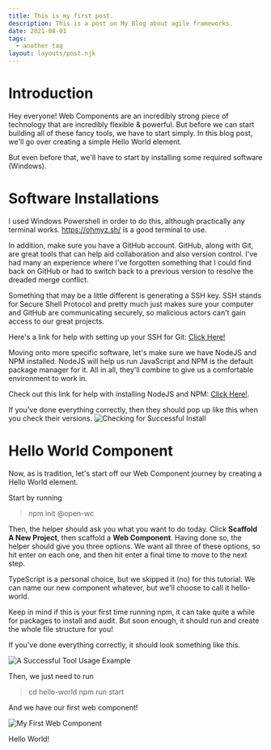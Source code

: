 ```yaml
---
title: This is my first post.
description: This is a post on My Blog about agile frameworks.
date: 2021-08-01
tags:
  - another tag
layout: layouts/post.njk
---
```


# Introduction

Hey everyone! Web Components are an incredibly strong piece of technology that are incredibly flexible & powerful. But before we can start building all of these fancy tools, we have to start simply. In this blog post, we'll go over creating a simple Hello World element.

But even before that, we'll have to start by installing some required software (Windows).

# Software Installations

I used Windows Powershell in order to do this, although practically any terminal works. https://ohmyz.sh/ is a good terminal to use.

In addition, make sure you have a GitHub account. GitHub, along with Git, are great tools that can help aid collaboration and also version control. I've had many an experience where I've forgotten something that I could find back on GitHub or had to switch back to a previous version to resolve the dreaded merge conflict. 

Something that may be a little different is generating a SSH key. SSH stands for Secure Shell Protocol and pretty much just makes sure your computer and GitHub are communicating securely, so malicious actors can't gain access to our great projects.

Here's a link for help with setting up your SSH for Git: [Click Here!](https://docs.github.com/en/authentication/connecting-to-github-with-ssh/about-ssh)

Moving onto more specific software, let's make sure we have NodeJS and NPM installed. NodeJS will help us run JavaScript and NPM is the default package manager for it. All in all, they'll combine to give us a comfortable environment to work in.

Check out this link for help with installing NodeJS and NPM: [Click Here!](https://open-wc.org/guides/#quickstart).

If you've done everything correctly, then they should pop up like this when you check their versions.
![Checking for Successful Install](https://dev-to-uploads.s3.amazonaws.com/uploads/articles/wdbt0mz8buk29u6s5icd.png)

# Hello World Component

Now, as is tradition, let's start off our Web Component journey by creating a Hello World element.

Start by running 

> npm init @open-wc 

Then, the helper should ask you what you want to do today. Click **Scaffold A New Project**, then scaffold a **Web Component**. Having done so, the helper should give you three options. We want all three of these options, so hit enter on each one, and then hit enter a final time to move to the next step.

TypeScript is a personal choice, but we skipped it (no) for this tutorial. We can name our new component whatever, but we'll choose to call it hello-world.

Keep in mind if this is your first time running npm, it can take quite a while for packages to install and audit. But soon enough, it should run and create the whole file structure for you!

If you've done everything correctly, it should look something like this.

![A Successful Tool Usage Example](https://dev-to-uploads.s3.amazonaws.com/uploads/articles/z46k7zpd0qq3nie72hzy.png)

Then, we just need to run 

> cd hello-world
> npm run start

And we have our first web component!

![My First Web Component](https://dev-to-uploads.s3.amazonaws.com/uploads/articles/9e9dsvyf6ettffwp6l0l.png)

Hello World!